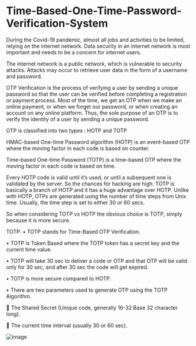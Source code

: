 # Time-Based-One-Time-Password-Verification-System
During the Covid-19 pandemic, almost all jobs and activities to be limited, relying on the internet network. Data security in an internet network is most important and needs to be a concern for internet users.

The internet network is a public network, which is vulnerable to security attacks. Attacks may occur to retrieve user data in the form of a username and password.

OTP Verification is the process of verifying a user by sending a unique password so that the user can be verified before completing a registration or payment process. 
Most of the time, we get an OTP when we make an online payment, or when we forget our password, or when creating an account on any online platform. 
Thus, the sole purpose of an OTP is to verify the identity of a user by sending a unique password.

OTP is classified into two types : HOTP and TOTP

HMAC-based One-time Password algorithm (HOTP) is an event-based OTP where the moving factor in each code is based on  counter.

Time-based One-time Password (TOTP) is a time-based OTP where the moving factor in each code is based on time.

Every HOTP code is valid until it’s used, or until a subsequent one is validated by the server. So the chances for hacking are high.
TOTP is basically a branch of HOTP and it has a huge advantage over HOTP.
Unlike with HOTP, OTPs are generated using the number of time steps from Unix time. Usually, the time step is set to either 30 or 60 secs.

So when considering TOTP vs HOTP the obvious choice is TOTP, simply because it is more secure.

TOTP:
•	TOTP stands for Time-Based OTP Verification.

•	TOTP is Token Based where the TOTP token has a secret key and the current time value.

•	TOTP will take 30 sec to deliver a code or OTP and that OTP will be valid only for 30 sec, and after 30 sec the code will get expired.

•	TOTP is more secure compared to HOTP.

•	There are two parameters used to generate OTP using the TOTP Algorithm.

	The Shared Secret (Unique code, generally 16-32 Base 32 character long).

	The current time interval (usually 30 or 60 sec). 

![image](https://user-images.githubusercontent.com/98581643/156697953-db794263-0b31-46f0-8cb2-846005fa1059.png)



